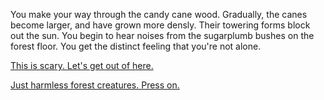 You make your way through the candy cane wood.  Gradually, the canes become larger, and have grown more densly.  Their towering forms block out the sun.  You begin to hear noises from the sugarplumb bushes on the forest floor.  You get the distinct feeling that you're not alone.

[This is scary.  Let's get out of here.](get-out-of-here/get-out-of-here.md)

[Just harmless forest creatures.  Press on.](press-on/press-on.md)
